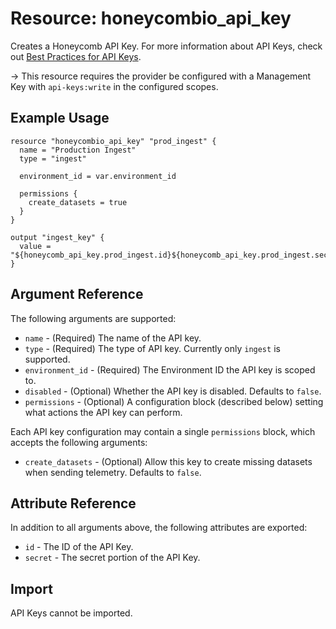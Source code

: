 # Resource: honeycombio_api_key

Creates a Honeycomb API Key.
For more information about API Keys, check out [Best Practices for API Keys](https://docs.honeycomb.io/get-started/best-practices/api-keys/).

-> This resource requires the provider be configured with a Management Key with `api-keys:write` in the configured scopes.

## Example Usage

```hcl
resource "honeycombio_api_key" "prod_ingest" {
  name = "Production Ingest"
  type = "ingest"

  environment_id = var.environment_id

  permissions {
    create_datasets = true
  }
}

output "ingest_key" {
  value = "${honeycomb_api_key.prod_ingest.id}${honeycomb_api_key.prod_ingest.secret}"
}
```

## Argument Reference

The following arguments are supported:

* `name` - (Required) The name of the API key.
* `type` - (Required) The type of API key. Currently only `ingest` is supported.
* `environment_id` - (Required) The Environment ID the API key is scoped to.
* `disabled` - (Optional) Whether the API key is disabled. Defaults to `false`.
* `permissions` - (Optional) A configuration block (described below) setting what actions the API key can perform.

Each API key configuration may contain a single `permissions` block, which accepts the following arguments:

* `create_datasets` - (Optional) Allow this key to create missing datasets when sending telemetry. Defaults to `false`.

## Attribute Reference

In addition to all arguments above, the following attributes are exported:

* `id` - The ID of the API Key.
* `secret` - The secret portion of the API Key.

## Import

API Keys cannot be imported.
